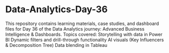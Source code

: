 # Data-Analytics-Day-36
This repository contains learning materials, case studies, and dashboard files for Day 36 of the Data Analytics journey: Advanced Business Intelligence &amp; Dashboards. Topics covered:  Storytelling with data in Power BI  Dynamic filters and drill-through functionality  AI visuals (Key Influencers &amp; Decomposition Tree)  Data blending in Tableau 
